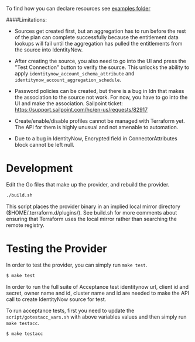 To find how you can declare resources see [examples folder](./examples/)

####Limitations:
- Sources get created first, but an aggregation has to run before the rest of the plan can complete successfully because the entitlement data lookups will fail until the aggregation has pulled the entitlements from the source into IdentityNow.

- After creating the source, you also need to go into the UI and press the "Test Connection" button to verify the source. This unlocks the ability to apply `identitynow_account_schema_attribute` and `identitynow_account_aggregation_schedule`.

- Password policies can be created, but there is a bug in Idn that makes the association to the source not work. For now, you have to go into the UI and make the association. Sailpoint ticket: https://support.sailpoint.com/hc/en-us/requests/82917

- Create/enable/disable profiles cannot be managed with Terraform yet. The API for them is highly unusual and not amenable to automation.

- Due to a bug in IdentityNow, Encrypted field in ConnectorAttributes block cannot be left null.

# Development
Edit the Go files that make up the provider, and rebuild the provider.
```bash
./build.sh
```
This script places the provider binary in an implied local mirror directory ($HOME/.terraform.d/plugins/). See build.sh
for more comments about ensuring that Terraform uses the local mirror rather than searching the remote registry. 

# Testing the Provider

In order to test the provider, you can simply run `make test`.
```sh
$ make test
```
In order to run the full suite of Acceptance test identitynow url, client id and secret, owner name and id, cluster name and id are needed to make the API call to create IdentityNow source for test.

To run acceptance tests, first you need to update the `script/gotestacc_vars.sh` with above variables values and then simply run `make testacc`.
```sh
$ make testacc
```





